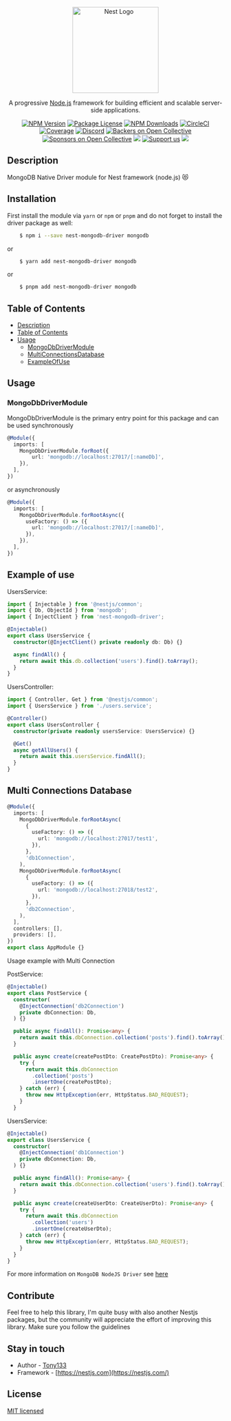<p align="center">
  <a href="http://nestjs.com/" target="blank"><img src="https://nestjs.com/img/logo-small.svg" width="200" alt="Nest Logo" /></a>
</p>

[circleci-image]: https://img.shields.io/circleci/build/github/nestjs/nest/master?token=abc123def456
[circleci-url]: https://circleci.com/gh/nestjs/nest

  <p align="center">A progressive <a href="http://nodejs.org" target="_blank">Node.js</a> framework for building efficient and scalable server-side applications.</p>
    <p align="center">
<a href="https://www.npmjs.com/~nestjscore" target="_blank"><img src="https://img.shields.io/npm/v/@nestjs/core.svg" alt="NPM Version" /></a>
<a href="https://www.npmjs.com/~nestjscore" target="_blank"><img src="https://img.shields.io/npm/l/@nestjs/core.svg" alt="Package License" /></a>
<a href="https://www.npmjs.com/~nestjscore" target="_blank"><img src="https://img.shields.io/npm/dm/@nestjs/common.svg" alt="NPM Downloads" /></a>
<a href="https://circleci.com/gh/nestjs/nest" target="_blank"><img src="https://img.shields.io/circleci/build/github/nestjs/nest/master" alt="CircleCI" /></a>
<a href="https://coveralls.io/github/nestjs/nest?branch=master" target="_blank"><img src="https://coveralls.io/repos/github/nestjs/nest/badge.svg?branch=master#9" alt="Coverage" /></a>
<a href="https://discord.gg/G7Qnnhy" target="_blank"><img src="https://img.shields.io/badge/discord-online-brightgreen.svg" alt="Discord"/></a>
<a href="https://opencollective.com/nest#backer" target="_blank"><img src="https://opencollective.com/nest/backers/badge.svg" alt="Backers on Open Collective" /></a>
<a href="https://opencollective.com/nest#sponsor" target="_blank"><img src="https://opencollective.com/nest/sponsors/badge.svg" alt="Sponsors on Open Collective" /></a>
  <a href="https://paypal.me/kamilmysliwiec" target="_blank"><img src="https://img.shields.io/badge/Donate-PayPal-ff3f59.svg"/></a>
    <a href="https://opencollective.com/nest#sponsor"  target="_blank"><img src="https://img.shields.io/badge/Support%20us-Open%20Collective-41B883.svg" alt="Support us"></a>
  <a href="https://twitter.com/nestframework" target="_blank"><img src="https://img.shields.io/twitter/follow/nestframework.svg?style=social&label=Follow"></a>
</p>
  <!--[![Backers on Open Collective](https://opencollective.com/nest/backers/badge.svg)](https://opencollective.com/nest#backer)
  [![Sponsors on Open Collective](https://opencollective.com/nest/sponsors/badge.svg)](https://opencollective.com/nest#sponsor)-->

## Description

MongoDB Native Driver module for Nest framework (node.js) 😻

## Installation

First install the module via `yarn` or `npm` or `pnpm` and do not forget to install the driver package as well:


```bash
    $ npm i --save nest-mongodb-driver mongodb
```
or

```bash
    $ yarn add nest-mongodb-driver mongodb
```
or

```bash
    $ pnpm add nest-mongodb-driver mongodb
```

## Table of Contents

- [Description](#description)
- [Table of Contents](#table-of-contents)
- [Usage](#usage)
  - [MongoDbDriverModule](#mongodbdrivermodule)
  - [MultiConnectionsDatabase](#multi-connections-database)
  - [ExampleOfUse](#example-of-use)

## Usage

### MongoDbDriverModule

MongoDbDriverModule is the primary entry point for this package and can be used synchronously

```typescript
@Module({
  imports: [
    MongoDbDriverModule.forRoot({
        url: 'mongodb://localhost:27017/[:nameDb]',
    }),
  ],
})
```

or asynchronously

```typescript
@Module({
  imports: [
    MongoDbDriverModule.forRootAsync({
      useFactory: () => ({
        url: 'mongodb://localhost:27017/[:nameDb]',
      }),
    }),
  ],
})
```

## Example of use

UsersService:

```typescript
import { Injectable } from '@nestjs/common';
import { Db, ObjectId } from 'mongodb';
import { InjectClient } from 'nest-mongodb-driver';

@Injectable()
export class UsersService {
  constructor(@InjectClient() private readonly db: Db) {}

  async findAll() {
    return await this.db.collection('users').find().toArray();
  }
}
```

UsersController:

```typescript
import { Controller, Get } from '@nestjs/common';
import { UsersService } from './users.service';

@Controller()
export class UsersController {
  constructor(private readonly usersService: UsersService) {}

  @Get()
  async getAllUsers() {
    return await this.usersService.findAll();
  }
}
```

## Multi Connections Database

```typescript
@Module({
  imports: [
    MongoDbDriverModule.forRootAsync(
      {
        useFactory: () => ({
          url: 'mongodb://localhost:27017/test1',
        }),
      },
      'db1Connection',
    ),
    MongoDbDriverModule.forRootAsync(
      {
        useFactory: () => ({
          url: 'mongodb://localhost:27018/test2',
        }),
      },
      'db2Connection',
    ),
  ],
  controllers: [],
  providers: [],
})
export class AppModule {}
```

Usage example with Multi Connection

PostService:

```typescript
@Injectable()
export class PostService {
  constructor(
    @InjectConnection('db2Connection')
    private dbConnection: Db,
  ) {}

  public async findAll(): Promise<any> {
    return await this.dbConnection.collection('posts').find().toArray();
  }

  public async create(createPostDto: CreatePostDto): Promise<any> {
    try {
      return await this.dbConnection
        .collection('posts')
        .insertOne(createPostDto);
    } catch (err) {
      throw new HttpException(err, HttpStatus.BAD_REQUEST);
    }
  }
```

UsersService:

```typescript
@Injectable()
export class UsersService {
  constructor(
    @InjectConnection('db1Connection')
    private dbConnection: Db,
  ) {}

  public async findAll(): Promise<any> {
    return await this.dbConnection.collection('users').find().toArray();
  }

  public async create(createUserDto: CreateUserDto): Promise<any> {
    try {
      return await this.dbConnection
        .collection('users')
        .insertOne(createUserDto);
    } catch (err) {
      throw new HttpException(err, HttpStatus.BAD_REQUEST);
    }
  }
}
```

For more information on `MongoDB NodeJS Driver` see [here](https://www.mongodb.com/docs/drivers/node/current/)

## Contribute
Feel free to help this library, I'm quite busy with also another Nestjs packages, but the community will appreciate the effort of improving this library. Make sure you follow the guidelines

## Stay in touch

- Author - [Tony133](https://github.com/Tony133)
- Framework - [https://nestjs.com](https://nestjs.com/)

## License

 [MIT licensed](LICENSE)
